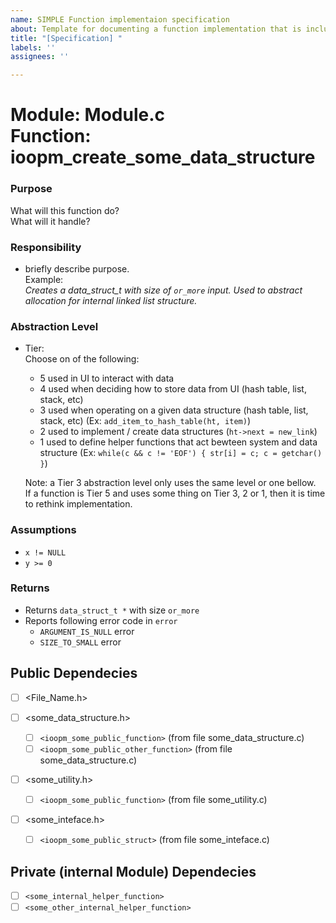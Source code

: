 ```yaml
---
name: SIMPLE Function implementaion specification
about: Template for documenting a function implementation that is included in a SIMPLE Module
title: "[Specification] "
labels: ''
assignees: ''

---
```


# Module: Module.c <br> Function: ioopm_create_some_data_structure

### Purpose
What will this function do?  
What will it handle?

### Responsibility
- briefly describe purpose.  
Example:  
_Creates a data_struct_t with size of `or_more` input. Used to abstract allocation for internal linked list structure._

### Abstraction Level
- Tier:  
Choose on of the following:
  - 5 used in UI to interact with data
  - 4 used when deciding how to store data from UI (hash table, list, stack, etc)
  - 3 used when operating on a given data structure (hash table, list, stack, etc) (Ex: `add_item_to_hash_table(ht, item)`)
  - 2 used to implement / create data structures (`ht->next = new_link`)
  - 1 used to define helper functions that act bewteen system and data structure (Ex: `while(c && c != 'EOF') { str[i] = c; c = getchar() }`)  

  Note: a Tier 3 abstraction level only uses the same level or one bellow.  
  If a function is Tier 5 and uses some thing on Tier 3, 2 or 1, then it is time to rethink implementation.

### Assumptions
- `x != NULL`
- `y >= 0`

### Returns
- Returns `data_struct_t *` with size `or_more`
- Reports following error code in `error`
  - `ARGUMENT_IS_NULL` error
  - `SIZE_TO_SMALL` error

## Public Dependecies
- [ ] <File_Name.h>

- [ ] <some_data_structure.h>  
  - [ ] `<ioopm_some_public_function>` (from file some_data_structure.c)
  - [ ]  `<ioopm_some_public_other_function>` (from file some_data_structure.c)  

- [ ] <some_utility.h>
  - [ ] `<ioopm_some_public_function>` (from file some_utility.c)  

- [ ] <some_inteface.h>
  - [ ]  `<ioopm_some_public_struct>` (from file some_inteface.c)

## Private (internal Module) Dependecies
- [ ] `<some_internal_helper_function>`
- [ ]  `<some_other_internal_helper_function>`
